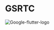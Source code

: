 # GSRTC
![Google-flutter-logo](https://user-images.githubusercontent.com/77187106/159875723-b6333199-9e58-4ccb-8bee-f5193c9e3b0e.png)
